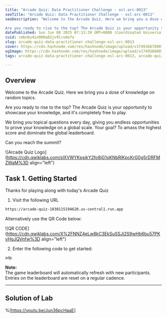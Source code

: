 ```yaml
---
title: "Arcade Quiz: Data Practitioner Challenge - osl-arc-0013"
seoTitle: "Arcade Quiz: Data Practitioner Challenge - osl-arc-0013"
seoDescription: "Welcome to the Arcade Quiz. Here we bring you a dose of knowledge on random topics.

Are you ready to rise to the top? The Arcade Quiz is your opportunity t"
datePublished: Sun Jun 08 2025 07:13:39 GMT+0000 (Coordinated Universal Time)
cuid: cmbnbu4in000a02jv9lrode7o
slug: arcade-quiz-data-practitioner-challenge-osl-arc-0013
cover: https://cdn.hashnode.com/res/hashnode/image/upload/v1749366709075/2825a83d-23b1-4169-98e6-f12d120d33bc.png
ogImage: https://cdn.hashnode.com/res/hashnode/image/upload/v1749366803234/06e1cf51-495d-4234-8d49-69c17b1a2142.png
tags: arcade-quiz-data-practitioner-challenge-osl-arc-0013, arcade-quiz-data-practitioner-challenge, osl-arc-0013

---
```


## Overview

Welcome to the Arcade Quiz. Here we bring you a dose of knowledge on random topics.

Are you ready to rise to the top? The Arcade Quiz is your opportunity to showcase your knowledge, and it's completely free to play.

We bring you topical questions every day, giving you endless opportunities to prove your knowledge on a global scale. Your goal? To amass the highest score and dominate the global leaderboard.

Can you reach the summit?

![Arcade Quiz Logo](https://cdn.qwiklabs.com/slXVWYKpsikY2fo8iG1oKNbRlKpcKrG0g5rDRFMZWaM%3D align="left")

## Task 1. Getting Started

Thanks for playing along with today's Arcade Quiz

1. Visit the following URL
    

```apache
https://arcade-quiz-1030115194620.us-central1.run.app
```

Alternatively use the QR Code below:

![QR CODE](https://cdn.qwiklabs.com/X%2FNNZ4eLw8kC3EkSuSSJi2S9wHb6bu57PKvHgJQVnfw%3D align="left")

2. Enter the following code to get started:
    

```apache
adp
```

**Note:**  
The game leaderboard will automatically refresh with new participants. Entries on the leaderboard are reset on a regular cadence.

---

## Solution of Lab

%[https://youtu.be/Jun36pcHaaE]
